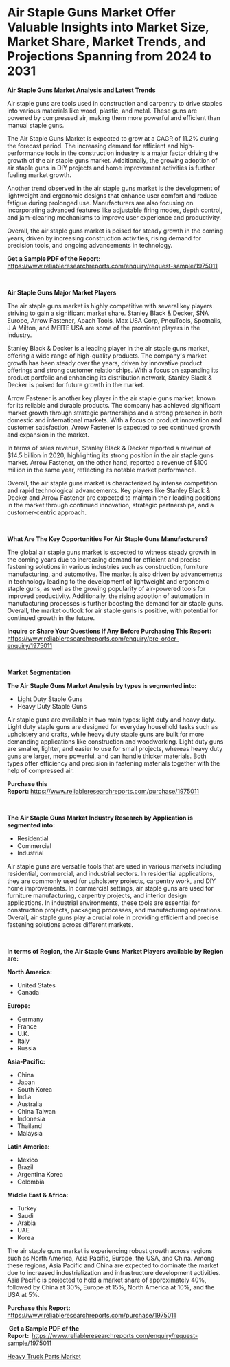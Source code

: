 <p><h1>Air Staple Guns Market Offer Valuable Insights into Market Size, Market Share, Market Trends, and Projections Spanning from 2024 to 2031</h1></p><p><strong>Air Staple Guns Market Analysis and Latest Trends</strong></p>
<p><p>Air staple guns are tools used in construction and carpentry to drive staples into various materials like wood, plastic, and metal. These guns are powered by compressed air, making them more powerful and efficient than manual staple guns.</p><p>The Air Staple Guns Market is expected to grow at a CAGR of 11.2% during the forecast period. The increasing demand for efficient and high-performance tools in the construction industry is a major factor driving the growth of the air staple guns market. Additionally, the growing adoption of air staple guns in DIY projects and home improvement activities is further fueling market growth.</p><p>Another trend observed in the air staple guns market is the development of lightweight and ergonomic designs that enhance user comfort and reduce fatigue during prolonged use. Manufacturers are also focusing on incorporating advanced features like adjustable firing modes, depth control, and jam-clearing mechanisms to improve user experience and productivity.</p><p>Overall, the air staple guns market is poised for steady growth in the coming years, driven by increasing construction activities, rising demand for precision tools, and ongoing advancements in technology.</p></p>
<p><strong>Get a Sample PDF of the Report:&nbsp;</strong> <a href="https://www.reliableresearchreports.com/enquiry/request-sample/1975011">https://www.reliableresearchreports.com/enquiry/request-sample/1975011</a></p>
<p>&nbsp;</p>
<p><strong>Air Staple Guns Major Market Players</strong></p>
<p><p>The air staple guns market is highly competitive with several key players striving to gain a significant market share. Stanley Black & Decker, SNA Europe, Arrow Fastener, Apach Tools, Max USA Corp, PneuTools, Spotnails, J A Milton, and MEITE USA are some of the prominent players in the industry.</p><p>Stanley Black & Decker is a leading player in the air staple guns market, offering a wide range of high-quality products. The company's market growth has been steady over the years, driven by innovative product offerings and strong customer relationships. With a focus on expanding its product portfolio and enhancing its distribution network, Stanley Black & Decker is poised for future growth in the market.</p><p>Arrow Fastener is another key player in the air staple guns market, known for its reliable and durable products. The company has achieved significant market growth through strategic partnerships and a strong presence in both domestic and international markets. With a focus on product innovation and customer satisfaction, Arrow Fastener is expected to see continued growth and expansion in the market.</p><p>In terms of sales revenue, Stanley Black & Decker reported a revenue of $14.5 billion in 2020, highlighting its strong position in the air staple guns market. Arrow Fastener, on the other hand, reported a revenue of $100 million in the same year, reflecting its notable market performance.</p><p>Overall, the air staple guns market is characterized by intense competition and rapid technological advancements. Key players like Stanley Black & Decker and Arrow Fastener are expected to maintain their leading positions in the market through continued innovation, strategic partnerships, and a customer-centric approach.</p></p>
<p>&nbsp;</p>
<p><strong>What Are The Key Opportunities For Air Staple Guns Manufacturers?</strong></p>
<p><p>The global air staple guns market is expected to witness steady growth in the coming years due to increasing demand for efficient and precise fastening solutions in various industries such as construction, furniture manufacturing, and automotive. The market is also driven by advancements in technology leading to the development of lightweight and ergonomic staple guns, as well as the growing popularity of air-powered tools for improved productivity. Additionally, the rising adoption of automation in manufacturing processes is further boosting the demand for air staple guns. Overall, the market outlook for air staple guns is positive, with potential for continued growth in the future.</p></p>
<p><strong>Inquire or Share Your Questions If Any Before Purchasing This Report:</strong> <a href="https://www.reliableresearchreports.com/enquiry/pre-order-enquiry/1975011">https://www.reliableresearchreports.com/enquiry/pre-order-enquiry/1975011</a></p>
<p>&nbsp;</p>
<p><strong>Market Segmentation</strong></p>
<p><strong>The Air Staple Guns Market Analysis by types is segmented into:</strong></p>
<p><ul><li>Light Duty Staple Guns</li><li>Heavy Duty Staple Guns</li></ul></p>
<p><p>Air staple guns are available in two main types: light duty and heavy duty. Light duty staple guns are designed for everyday household tasks such as upholstery and crafts, while heavy duty staple guns are built for more demanding applications like construction and woodworking. Light duty guns are smaller, lighter, and easier to use for small projects, whereas heavy duty guns are larger, more powerful, and can handle thicker materials. Both types offer efficiency and precision in fastening materials together with the help of compressed air.</p></p>
<p><strong>Purchase this Report:&nbsp;</strong><a href="https://www.reliableresearchreports.com/purchase/1975011">https://www.reliableresearchreports.com/purchase/1975011</a></p>
<p>&nbsp;</p>
<p><strong>The Air Staple Guns Market Industry Research by Application is segmented into:</strong></p>
<p><ul><li>Residential</li><li>Commercial</li><li>Industrial</li></ul></p>
<p><p>Air staple guns are versatile tools that are used in various markets including residential, commercial, and industrial sectors. In residential applications, they are commonly used for upholstery projects, carpentry work, and DIY home improvements. In commercial settings, air staple guns are used for furniture manufacturing, carpentry projects, and interior design applications. In industrial environments, these tools are essential for construction projects, packaging processes, and manufacturing operations. Overall, air staple guns play a crucial role in providing efficient and precise fastening solutions across different markets.</p></p>
<p>&nbsp;</p>
<p><strong>In terms of Region, the Air Staple Guns Market Players available by Region are:</strong></p>
<p>
    <p> <strong> North America: </strong>
        <ul>
            <li>United States</li>
            <li>Canada</li>
        </ul>
        </p> 
    <p> <strong> Europe: </strong>
        <ul>
            <li>Germany</li>
            <li>France</li>
            <li>U.K.</li>
            <li>Italy</li>
            <li>Russia</li>
        </ul>
        </p> 
    <p> <strong> Asia-Pacific: </strong>
        <ul>
            <li>China</li>
            <li>Japan</li>
            <li>South Korea</li>
            <li>India</li>
            <li>Australia</li>
            <li>China Taiwan</li>
            <li>Indonesia</li>
            <li>Thailand</li>
            <li>Malaysia</li>
        </ul>
        </p> 
    <p> <strong> Latin America: </strong>
        <ul>
            <li>Mexico</li>
            <li>Brazil</li>
            <li>Argentina Korea</li>
            <li>Colombia</li>
        </ul>
        </p> 
    <p> <strong> Middle East & Africa: </strong>
        <ul>
            <li>Turkey</li>
            <li>Saudi</li>
            <li>Arabia</li>
            <li>UAE</li>
            <li>Korea</li>
        </ul>
    </p>
    </p>
<p><p>The air staple guns market is experiencing robust growth across regions such as North America, Asia Pacific, Europe, the USA, and China. Among these regions, Asia Pacific and China are expected to dominate the market due to increased industrialization and infrastructure development activities. Asia Pacific is projected to hold a market share of approximately 40%, followed by China at 30%, Europe at 15%, North America at 10%, and the USA at 5%.</p></p>
<p><strong>Purchase this Report: </strong><a href="https://www.reliableresearchreports.com/purchase/1975011">https://www.reliableresearchreports.com/purchase/1975011</a></p>
<p>&nbsp;<strong>Get a Sample PDF of the Report:&nbsp;&nbsp;</strong><a href="https://www.reliableresearchreports.com/enquiry/request-sample/1975011">https://www.reliableresearchreports.com/enquiry/request-sample/1975011</a></p>
<p><strong></strong></p>
<p><p><a href="https://cautious-neon-760.notion.site/Global-Heavy-Truck-Parts-Market-by-Types-Applications-and-Major-Players-with-Regional-Growth-Rate-b72844070ba14bf8a2247a03d805091a">Heavy Truck Parts Market</a></p></p>